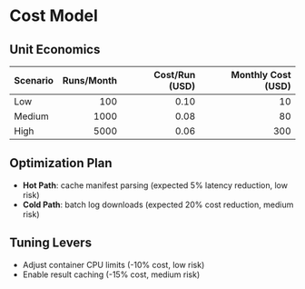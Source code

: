 # Cost Model

## Unit Economics
| Scenario | Runs/Month | Cost/Run (USD) | Monthly Cost (USD) |
|----------|-----------:|---------------:|-------------------:|
| Low      | 100        | 0.10           | 10                 |
| Medium   | 1000       | 0.08           | 80                 |
| High     | 5000       | 0.06           | 300                |

## Optimization Plan
- **Hot Path**: cache manifest parsing (expected 5% latency reduction, low risk)
- **Cold Path**: batch log downloads (expected 20% cost reduction, medium risk)

## Tuning Levers
- Adjust container CPU limits (-10% cost, low risk)
- Enable result caching (-15% cost, medium risk)
